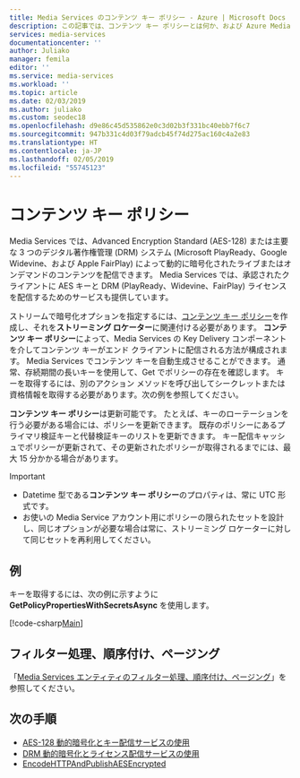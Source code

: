 ```yaml
---
title: Media Services のコンテンツ キー ポリシー - Azure | Microsoft Docs
description: この記事では、コンテンツ キー ポリシーとは何か、および Azure Media Services でそれらを使用する方法について説明します。
services: media-services
documentationcenter: ''
author: Juliako
manager: femila
editor: ''
ms.service: media-services
ms.workload: ''
ms.topic: article
ms.date: 02/03/2019
ms.author: juliako
ms.custom: seodec18
ms.openlocfilehash: d9e86c45d535862e0c3d02b3f331bc40ebb7f6c7
ms.sourcegitcommit: 947b331c4d03f79adcb45f74d275ac160c4a2e83
ms.translationtype: HT
ms.contentlocale: ja-JP
ms.lasthandoff: 02/05/2019
ms.locfileid: "55745123"
---
```

# <a name="content-key-policies"></a>コンテンツ キー ポリシー

Media Services では、Advanced Encryption Standard (AES-128) または主要な 3 つのデジタル著作権管理 (DRM) システム (Microsoft PlayReady、Google Widevine、および Apple FairPlay) によって動的に暗号化されたライブまたはオンデマンドのコンテンツを配信できます。 Media Services では、承認されたクライアントに AES キーと DRM (PlayReady、Widevine、FairPlay) ライセンスを配信するためのサービスも提供しています。

ストリームで暗号化オプションを指定するには、[コンテンツ キー ポリシー](https://docs.microsoft.com/rest/api/media/contentkeypolicies)を作成し、それを**ストリーミング ロケーター**に関連付ける必要があります。 **コンテンツ キー ポリシー**によって、Media Services の Key Delivery コンポーネントを介してコンテンツ キーがエンド クライアントに配信される方法が構成されます。 Media Services でコンテンツ キーを自動生成させることができます。 通常、存続期間の長いキーを使用して、Get でポリシーの存在を確認します。 キーを取得するには、別のアクション メソッドを呼び出してシークレットまたは資格情報を取得する必要があります。次の例を参照してください。

**コンテンツ キー ポリシー**は更新可能です。 たとえば、キーのローテーションを行う必要がある場合には、ポリシーを更新できます。 既存のポリシーにあるプライマリ検証キーと代替検証キーのリストを更新できます。 キー配信キャッシュでポリシーが更新されて、その更新されたポリシーが取得されるまでには、最大 15 分かかる場合があります。 

> [!IMPORTANT]
> * Datetime 型である**コンテンツ キー ポリシー**のプロパティは、常に UTC 形式です。
> * お使いの Media Service アカウント用にポリシーの限られたセットを設計し、同じオプションが必要な場合は常に、ストリーミング ロケーターに対して同じセットを再利用してください。 

## <a name="example"></a>例

キーを取得するには、次の例に示すように **GetPolicyPropertiesWithSecretsAsync** を使用します。

[!code-csharp[Main](../../../media-services-v3-dotnet-tutorials/AMSV3Tutorials/EncryptWithDRM/Program.cs#GetOrCreateContentKeyPolicy)]

## <a name="filtering-ordering-paging"></a>フィルター処理、順序付け、ページング

「[Media Services エンティティのフィルター処理、順序付け、ページング](entities-overview.md)」を参照してください。

## <a name="next-steps"></a>次の手順

* [AES-128 動的暗号化とキー配信サービスの使用](protect-with-aes128.md)
* [DRM 動的暗号化とライセンス配信サービスの使用](protect-with-drm.md)
* [EncodeHTTPAndPublishAESEncrypted](https://github.com/Azure-Samples/media-services-v3-dotnet-core-tutorials/tree/master/NETCore/EncodeHTTPAndPublishAESEncrypted)
